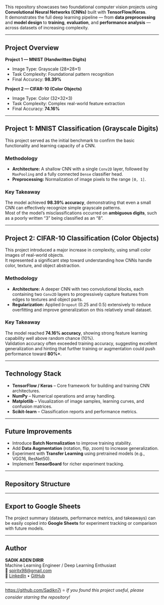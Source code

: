 # 

This repository showcases two foundational computer vision projects using **Convolutional Neural Networks (CNNs)** built with **TensorFlow/Keras**.  
It demonstrates the full deep learning pipeline — from **data preprocessing** and **model design** to **training**, **evaluation**, and **performance analysis** — across datasets of increasing complexity.

---

## Project Overview

**Project 1 — MNIST (Handwritten Digits)**  
- Image Type: Grayscale (28×28×1)  
- Task Complexity: Foundational pattern recognition  
- Final Accuracy: **98.39%**

**Project 2 — CIFAR-10 (Color Objects)**  
- Image Type: Color (32×32×3)  
- Task Complexity: Complex real-world feature extraction  
- Final Accuracy: **74.16%**

---

##  Project 1: MNIST Classification (Grayscale Digits)

This project served as the initial benchmark to confirm the basic functionality and learning capacity of a CNN.

###  Methodology
- **Architecture:** A shallow CNN with a single `Conv2D` layer, followed by `MaxPooling` and a fully connected `Dense` classifier head.  
- **Preprocessing:** Normalization of image pixels to the range `[0, 1]`.  

### Key Takeaway
The model achieved **98.39% accuracy**, demonstrating that even a small CNN can effectively recognize simple grayscale patterns.  
Most of the model’s misclassifications occurred on **ambiguous digits**, such as a poorly written “3” being classified as an “8”.

---

##  Project 2: CIFAR-10 Classification (Color Objects)

This project introduced a major increase in complexity, using small color images of real-world objects.  
It represented a significant step toward understanding how CNNs handle color, texture, and object abstraction.

### Methodology
- **Architecture:** A deeper CNN with two convolutional blocks, each containing two `Conv2D` layers to progressively capture features from edges to textures and object parts.  
- **Regularization:** Applied `Dropout` (0.25 and 0.5) extensively to reduce overfitting and improve generalization on this relatively small dataset.

### Key Takeaway
The model reached **74.16% accuracy**, showing strong feature learning capability well above random chance (10%).  
Validation accuracy often exceeded training accuracy, suggesting excellent generalization and hinting that further training or augmentation could push performance toward **80%+**.

---

## Technology Stack

- **TensorFlow / Keras** – Core framework for building and training CNN architectures.  
- **NumPy** – Numerical operations and array handling.  
- **Matplotlib** – Visualization of image samples, learning curves, and confusion matrices.  
- **Scikit-learn** – Classification reports and performance metrics.

---

## Future Improvements

- Introduce **Batch Normalization** to improve training stability.  
- Add **Data Augmentation** (rotation, flip, zoom) to increase generalization.  
- Experiment with **Transfer Learning** using pretrained models (e.g., VGG16, ResNet50).  
- Implement **TensorBoard** for richer experiment tracking.

---

## Repository Structure



---

## Export to Google Sheets

The project summary (datasets, performance metrics, and takeaways) can be easily copied into **Google Sheets** for experiment tracking or comparison with future models.

---

## Author

**SADIK ADEN DIRIR**  
Machine Learning Engineer / Deep Learning Enthusiast  
📧 spiritx98@gmail.com  
🔗 [LinkedIn](https://www.linkedin.com/in/sadik-aden-a24440385/) • [GitHub](https://github.com/Sadikn7i)


---
https://github.com/Sadikn7i
⭐ *If you found this project useful, please consider starring the repository!*
